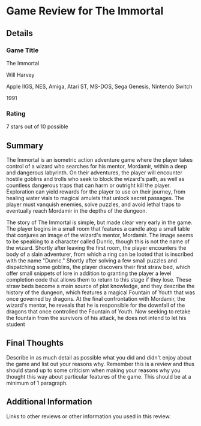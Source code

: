 # Game Review for The Immortal

## Details

### Game Title

The Immortal 

Will Harvey

Apple IIGS, NES, Amiga, Atari ST, MS-DOS, Sega Genesis, Nintendo Switch

1991

### Rating

7 stars out of 10 possible

## Summary

The Immortal is an isometric action adventure game where the player takes control of a wizard who searches for his mentor, Mordamir, within a deep and dangerous labyrinth. On their adventures, the player will encounter hostile goblins and trolls who seek to block the wizard's path, as well as countless dangerous traps that can harm or outright kill the player. Exploration can yield rewards for the player to use on their journey, from healing water vials to magical amulets that unlock secret passages. The player must vanquish enemies, solve puzzles, and avoid lethal traps to eventually reach Mordamir in the depths of the dungeon. 

The story of The Immortal is simple, but made clear very early in the game. The player begins in a small room that features a candle atop a small table that conjures an image of the wizard's mentor, Mordamir. The image seems to be speaking to a character called Dunric, though this is not the name of the wizard. Shortly after leaving the first room, the player encounters the body of a slain adventurer, from which a ring can be looted that is inscribed with the name "Dunric." Shortly after solving a few small puzzles and dispatching some goblins, the player discovers their first straw bed, which offer small snippets of lore in addition to granting the player a level completion code that allows them to return to this stage if they lose. These straw beds become a main source of plot knowledge, and they describe the history of the dungeon, which features a magical Fountain of Youth that was once governed by dragons. At the final confrontation with Mordamir, the wizard's mentor, he reveals that he is responsible for the downfall of the dragons that once controlled the Fountain of Youth. Now seeking to retake the fountain from the survivors of his attack, he does not intend to let his student

## Final Thoughts

Describe in as much detail as possible what you did and didn't enjoy about the
game and list out your reasons why. Remember this is a review and thus should
stand up to some criticism when making your reasons why you thought this way
about particular features of the game. This should be at a minimum of 1
paragraph.

## Additional Information

Links to other reviews or other information you used in this review.
